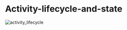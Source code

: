 # Activity-lifecycle-and-state
![activity_lifecycle](https://user-images.githubusercontent.com/50354069/161395143-364d5dc2-22c3-42b0-9ef8-e84ba1caa302.gif)
